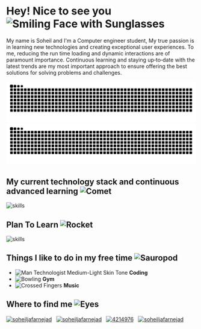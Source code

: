 <h1>Hey! Nice to see you <img src="https://raw.githubusercontent.com/Tarikul-Islam-Anik/Animated-Fluent-Emojis/master/Emojis/Smilies/Smiling%20Face%20with%20Sunglasses.png" alt="Smiling Face with Sunglasses" width="28" height="28" /></h1>

<p> 
My name is Soheil and I'm a Computer engineer student, My true passion is in learning new technologies and creating exceptional user experiences. To me, reducing the run time loading and dynamic interactions are of paramount importance. Continuous learning and staying up‐to‐date with the latest trends are my most important approach to ensure offering the best solutions for solving problems and challenges.
</p>

  <img alt="github contribution grid snake animation" src="https://github.com/Soheiljafarnejad/Soheiljafarnejad/blob/output/github-contribution-grid-snake-dark.svg#gh-dark-mode-only">
  <img alt="github contribution grid snake animation" src="https://github.com/Soheiljafarnejad/Soheiljafarnejad/blob/output/github-contribution-grid-snake.svg#gh-light-mode-only">

## My current technology stack and continuous advanced learning <img src="https://raw.githubusercontent.com/Tarikul-Islam-Anik/Animated-Fluent-Emojis/master/Emojis/Travel%20and%20places/Comet.png" alt="Comet" width="32" height="32" />

  <img alt="skills" src="https://skillicons.dev/icons?i=js,react,nextjs,ts,nodejs,express,mongodb,graphql,redux,git,tailwind,bootstrap,sass" />

## Plan To Learn <img src="https://raw.githubusercontent.com/Tarikul-Islam-Anik/Animated-Fluent-Emojis/master/Emojis/Travel%20and%20places/Rocket.png" alt="Rocket" width="28" height="28" />

  <img alt="skills" src="https://skillicons.dev/icons?i=docker,nestjs,mysql,postgres,jest,threejs,webpack,babel" />

## Things I like to do in my free time <img src="https://raw.githubusercontent.com/Tarikul-Islam-Anik/Animated-Fluent-Emojis/master/Emojis/Animals/Sauropod.png" alt="Sauropod" width="30" height="30" />

- <img src="https://raw.githubusercontent.com/Tarikul-Islam-Anik/Animated-Fluent-Emojis/master/Emojis/People%20with%20professions/Man%20Technologist%20Medium-Light%20Skin%20Tone.png" alt="Man Technologist Medium-Light Skin Tone" width="30" height="30" /> **Coding**
- <img src="https://raw.githubusercontent.com/Tarikul-Islam-Anik/Animated-Fluent-Emojis/master/Emojis/Activities/Bowling.png" alt="Bowling" width="30" height="30" /> **Gym**
- <img src="https://raw.githubusercontent.com/Tarikul-Islam-Anik/Animated-Fluent-Emojis/master/Emojis/Hand%20gestures/Crossed%20Fingers.png" alt="Crossed Fingers" width="30" height="30" /> **Music**

## Where to find me <img src="https://raw.githubusercontent.com/Tarikul-Islam-Anik/Animated-Fluent-Emojis/master/Emojis/Hand%20gestures/Eyes.png" alt="Eyes" width="28" height="28" />

<a href="https://linkedin.com/in/soheiljafarnejad" target="_blank"><img align="center" src="https://user-images.githubusercontent.com/94702044/189377305-7062bbec-ca23-43d9-b37d-da443ea59cb7.png" alt="soheiljafarnejad" height="25" width="25" /></a> &nbsp;
<a href="mailto:jafarnejad.official@gmail.com" target="_blank"><img align="center" src="https://user-images.githubusercontent.com/94702044/189377332-6de4f1a9-d1b0-49d3-879d-bb1158674e84.png" alt="soheiljafarnejad" height="25" width="25" /></a> &nbsp;
<a href="https://stackoverflow.com/users/18590254" target="_blank"><img align="center" src="https://user-images.githubusercontent.com/94702044/189377358-d734702a-33fd-47b4-bd4f-863811fcfb03.png" alt="4214976" height="25" width="25" /></a> &nbsp;
<a href="https://www.soheiljafarnejad.ir" target="_blank"><img align="center" src="https://user-images.githubusercontent.com/94702044/189378352-1c6cc600-c6a2-431d-9c4d-0b07c0c8d97c.png" alt="soheiljafarnejad" height="25" width="25" /></a> &nbsp;
